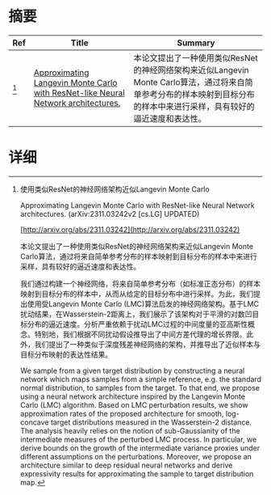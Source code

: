 # 摘要

| Ref | Title | Summary |
| --- | --- | --- |
| [^1] | [Approximating Langevin Monte Carlo with ResNet-like Neural Network architectures.](http://arxiv.org/abs/2311.03242) | 本论文提出了一种使用类似ResNet的神经网络架构来近似Langevin Monte Carlo算法，通过将来自简单参考分布的样本映射到目标分布的样本中来进行采样，具有较好的逼近速度和表达性。 |

# 详细

[^1]: 使用类似ResNet的神经网络架构近似Langevin Monte Carlo

    Approximating Langevin Monte Carlo with ResNet-like Neural Network architectures. (arXiv:2311.03242v2 [cs.LG] UPDATED)

    [http://arxiv.org/abs/2311.03242](http://arxiv.org/abs/2311.03242)

    本论文提出了一种使用类似ResNet的神经网络架构来近似Langevin Monte Carlo算法，通过将来自简单参考分布的样本映射到目标分布的样本中来进行采样，具有较好的逼近速度和表达性。

    

    我们通过构建一个神经网络，将来自简单参考分布（如标准正态分布）的样本映射到目标分布的样本中，从而从给定的目标分布中进行采样。为此，我们提出使用受Langevin Monte Carlo (LMC)算法启发的神经网络架构。基于LMC扰动结果，在Wasserstein-2距离上，我们展示了该架构对于平滑的对数凹目标分布的逼近速度。分析严重依赖于扰动LMC过程的中间度量的亚高斯性概念。特别地，我们根据不同扰动假设推导出了中间方差代理的增长界限。此外，我们提出了一种类似于深度残差神经网络的架构，并推导出了近似样本与目标分布映射的表达性结果。

    We sample from a given target distribution by constructing a neural network which maps samples from a simple reference, e.g. the standard normal distribution, to samples from the target. To that end, we propose using a neural network architecture inspired by the Langevin Monte Carlo (LMC) algorithm. Based on LMC perturbation results, we show approximation rates of the proposed architecture for smooth, log-concave target distributions measured in the Wasserstein-$2$ distance. The analysis heavily relies on the notion of sub-Gaussianity of the intermediate measures of the perturbed LMC process. In particular, we derive bounds on the growth of the intermediate variance proxies under different assumptions on the perturbations. Moreover, we propose an architecture similar to deep residual neural networks and derive expressivity results for approximating the sample to target distribution map.
    

